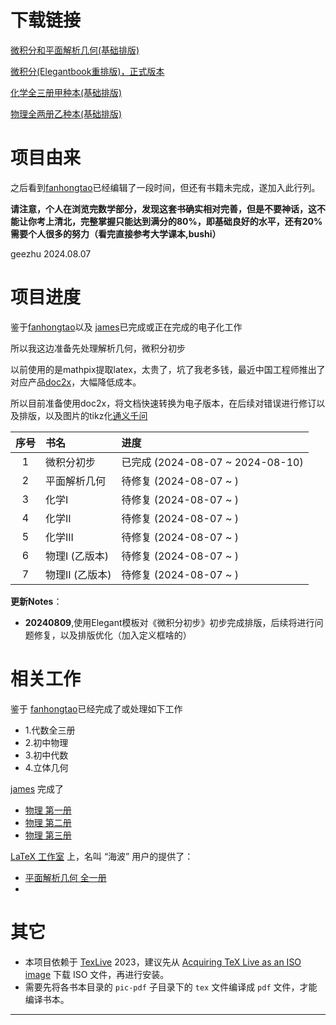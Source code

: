 # 下载链接

[微积分和平面解析几何(基础排版)](https://github.com/geezhu/Category-A-Textbook/releases/tag/v0.1)

[微积分(Elegantbook重排版)，正式版本](https://github.com/geezhu/Category-A-Textbook/releases/tag/v1.0)

[化学全三册甲种本(基础排版)](https://github.com/geezhu/Category-A-Textbook/releases/tag/v0.1c)

[物理全两册乙种本(基础排版)](https://github.com/geezhu/Category-A-Textbook/releases/tag/v0.1p)


# 项目由来

之后看到[fanhongtao](https://github.com/fanhongtao/ebooks)已经编辑了一段时间，但还有书籍未完成，遂加入此行列。

**请注意，个人在浏览完数学部分，发现这套书确实相对完善，但是不要神话，这不能让你考上清北，完整掌握只能达到满分的80%，即基础良好的水平，还有20%需要个人很多的努力（看完直接参考大学课本,bushi）**

geezhu 2024.08.07

# 项目进度

鉴于[fanhongtao](https://github.com/fanhongtao/ebooks)以及 [james](https://github.com/jamesfang8499/)已完成或正在完成的电子化工作

所以我这边准备先处理解析几何，微积分初步

以前使用的是mathpix提取latex，太贵了，坑了我老多钱，最近中国工程师推出了对应产品[doc2x](https://doc2x.noedgeai.com/)，大幅降低成本。

所以目前准备使用doc2x，将文档快速转换为电子版本，在后续对错误进行修订以及排版，以及图片的tikz化[通义千问](https://tongyi.aliyun.com/qianwen/)

| 序号 | 书名         | 进度                  |
|:--:|:-----------|:--------------------|
| 1  | 微积分初步      | 已完成 (2024-08-07 ~ 2024-08-10) |
| 2  | 平面解析几何     | 待修复 (2024-08-07 ~ )  |
| 3  | 化学I        | 待修复 (2024-08-07 ~ )  |
| 4  | 化学II       | 待修复 (2024-08-07 ~ )  |
| 5  | 化学III      | 待修复 (2024-08-07 ~ )  |
| 6  | 物理I  (乙版本) | 待修复 (2024-08-07 ~ )  |
| 7  | 物理II (乙版本) | 待修复 (2024-08-07 ~ )  |

**更新Notes**：
* **20240809**,使用Elegant模板对《微积分初步》初步完成排版，后续将进行问题修复，以及排版优化（加入定义框啥的）

# 相关工作

鉴于 [fanhongtao](https://github.com/fanhongtao/ebooks)已经完成了或处理如下工作
* 1.代数全三册
* 2.初中物理
* 3.初中代数
* 4.立体几何

[james](https://github.com/jamesfang8499/) 完成了

* [物理 第一册](https://github.com/jamesfang8499/physics1)
* [物理 第二册](https://github.com/jamesfang8499/physics2)
* [物理 第三册](https://github.com/jamesfang8499/physics3)



[LaTeX 工作室](https://www.latexstudio.net/) 上，名叫 “海波” 用户的提供了：

* [平面解析几何 全一册](https://www.latexstudio.net/index/details/index/mid/2401.html)
* 
# 其它

* 本项目依赖于 [TexLive](http://tug.org/texlive/) 2023，建议先从 [Acquiring TeX Live as an ISO image](http://tug.org/texlive/acquire-iso.html) 下载 ISO 文件，再进行安装。
* 需要先将各书本目录的 `pic-pdf` 子目录下的 `tex` 文件编译成 `pdf` 文件，才能编译书本。
---





